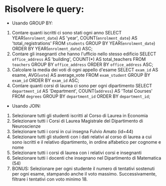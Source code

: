 # Risolvere le query:

- Usando GROUP BY:

1. Contare quanti iscritti ci sono stati ogni anno
   SELECT
   YEAR(`enrolment_date`) AS 'year',
   COUNT(`enrolment_date`) AS 'total_registrations'
   FROM
   `students`
   GROUP BY
   YEAR(`enrolment_date`)
   ORDER BY
   YEAR(`enrolment_date`) ASC;
2. Contare gli insegnanti che hanno l'ufficio nello stesso edificio
   SELECT
   `office_address` AS 'building',
   COUNT(\*) AS total_teachers
   FROM
   `teachers`
   GROUP BY
   `office_address`
   ORDER BY
   `office_address` ASC;
3. Calcolare la media dei voti di ogni appello d'esame
   SELECT
   `exam_id` AS esame,
   AVG(`vote`) AS average_vote
   FROM
   `exam_student`
   GROUP BY
   `exam_id`
   ORDER BY
   `exam_id` ASC;
4. Contare quanti corsi di laurea ci sono per ogni dipartimento
   SELECT
   `department_id` AS 'Department',
   COUNT(`address`) AS 'Total Courses'
   FROM
   `degrees`
   GROUP BY
   `department_id`
   ORDER BY
   `department_id`;

- Usando JOIN:

1. Selezionare tutti gli studenti iscritti al Corso di Laurea in Economia
2. Selezionare tutti i Corsi di Laurea Magistrale del Dipartimento di
   Neuroscienze
3. Selezionare tutti i corsi in cui insegna Fulvio Amato (id=44)
4. Selezionare tutti gli studenti con i dati relativi al corso di laurea a cui
   sono iscritti e il relativo dipartimento, in ordine alfabetico per cognome e
   nome
5. Selezionare tutti i corsi di laurea con i relativi corsi e insegnanti
6. Selezionare tutti i docenti che insegnano nel Dipartimento di
   Matematica (54)
7. BONUS: Selezionare per ogni studente il numero di tentativi sostenuti
   per ogni esame, stampando anche il voto massimo. Successivamente,
   filtrare i tentativi con voto minimo 18.
